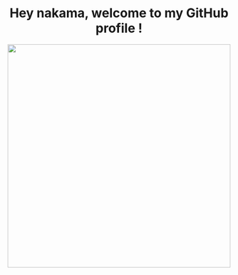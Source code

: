 <h1 align="center">
  Hey nakama, welcome to my GitHub profile !
</h1>

<div id="header" align="center">
  <img src="https://media.giphy.com/media/Jev4iU72S9RYc/giphy.gif" width="500px"/>
</div>
